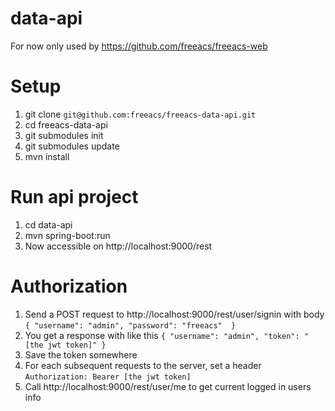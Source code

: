 # data-api

For now only used by
https://github.com/freeacs/freeacs-web

# Setup
1. git clone `git@github.com:freeacs/freeacs-data-api.git`
2. cd freeacs-data-api
3. git submodules init
4. git submodules update
5. mvn install

# Run api project
1. cd data-api
2. mvn spring-boot:run
3. Now accessible on http://localhost:9000/rest

# Authorization
1. Send a POST request to http://localhost:9000/rest/user/signin with body `{ "username": "admin", "password": "freeacs"  }`
2. You get a response with like this `{ "username": "admin", "token": "[the jwt token]" }`
3. Save the token somewhere
4. For each subsequent requests to the server, set a header `Authorization: Bearer [the jwt token]`
5. Call http://localhost:9000/rest/user/me to get current logged in users info
